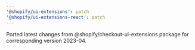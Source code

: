 ```yaml
---
'@shopify/ui-extensions': patch
'@shopify/ui-extensions-react': patch
---
```


Ported latest changes from @shopify/checkout-ui-extensions package for corresponding version 2023-04.
